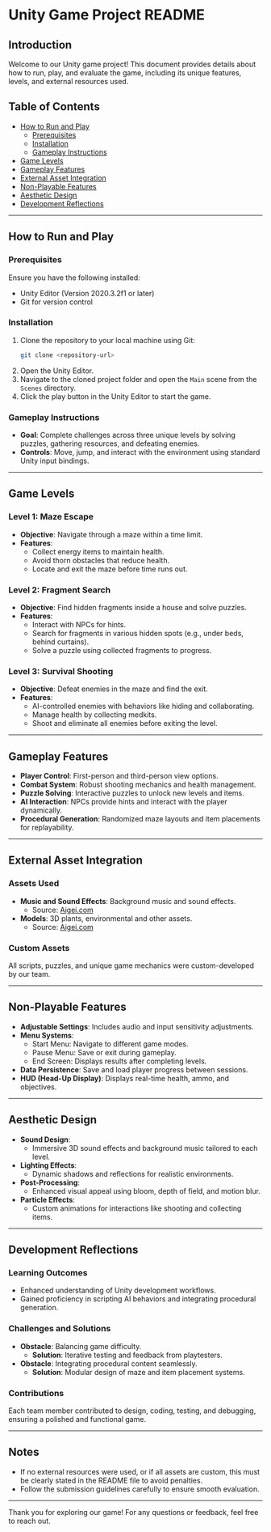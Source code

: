 # Unity Game Project README

## Introduction
Welcome to our Unity game project! This document provides details about how to run, play, and evaluate the game, including its unique features, levels, and external resources used.

## Table of Contents
- [How to Run and Play](#how-to-run-and-play)
  - [Prerequisites](#prerequisites)
  - [Installation](#installation)
  - [Gameplay Instructions](#gameplay-instructions)
- [Game Levels](#game-levels)
- [Gameplay Features](#gameplay-features)
- [External Asset Integration](#external-asset-integration)
- [Non-Playable Features](#non-playable-features)
- [Aesthetic Design](#aesthetic-design)
- [Development Reflections](#development-reflections)

---

## How to Run and Play

### Prerequisites
Ensure you have the following installed:
- Unity Editor (Version 2020.3.2f1 or later)
- Git for version control

### Installation
1. Clone the repository to your local machine using Git:
   ```bash
   git clone <repository-url>
   ```
2. Open the Unity Editor.
3. Navigate to the cloned project folder and open the `Main` scene from the `Scenes` directory.
4. Click the play button in the Unity Editor to start the game.

### Gameplay Instructions
- **Goal**: Complete challenges across three unique levels by solving puzzles, gathering resources, and defeating enemies.
- **Controls**: Move, jump, and interact with the environment using standard Unity input bindings.

---

## Game Levels

### Level 1: Maze Escape
- **Objective**: Navigate through a maze within a time limit.
- **Features**:
  - Collect energy items to maintain health.
  - Avoid thorn obstacles that reduce health.
  - Locate and exit the maze before time runs out.

### Level 2: Fragment Search
- **Objective**: Find hidden fragments inside a house and solve puzzles.
- **Features**:
  - Interact with NPCs for hints.
  - Search for fragments in various hidden spots (e.g., under beds, behind curtains).
  - Solve a puzzle using collected fragments to progress.

### Level 3: Survival Shooting
- **Objective**: Defeat enemies in the maze and find the exit.
- **Features**:
  - AI-controlled enemies with behaviors like hiding and collaborating.
  - Manage health by collecting medkits.
  - Shoot and eliminate all enemies before exiting the level.

---

## Gameplay Features

- **Player Control**: First-person and third-person view options.
- **Combat System**: Robust shooting mechanics and health management.
- **Puzzle Solving**: Interactive puzzles to unlock new levels and items.
- **AI Interaction**: NPCs provide hints and interact with the player dynamically.
- **Procedural Generation**: Randomized maze layouts and item placements for replayability.

---

## External Asset Integration

### Assets Used
- **Music and Sound Effects**: Background music and sound effects.
  - Source: [Aigei.com](https://www.aigei.com)
- **Models**: 3D plants, environmental and other assets.
  - Source: [Aigei.com](https://www.aigei.com)

### Custom Assets
All scripts, puzzles, and unique game mechanics were custom-developed by our team.

---

## Non-Playable Features

- **Adjustable Settings**: Includes audio and input sensitivity adjustments.
- **Menu Systems**:
  - Start Menu: Navigate to different game modes.
  - Pause Menu: Save or exit during gameplay.
  - End Screen: Displays results after completing levels.
- **Data Persistence**: Save and load player progress between sessions.
- **HUD (Head-Up Display)**: Displays real-time health, ammo, and objectives.

---

## Aesthetic Design

- **Sound Design**:
  - Immersive 3D sound effects and background music tailored to each level.
- **Lighting Effects**:
  - Dynamic shadows and reflections for realistic environments.
- **Post-Processing**:
  - Enhanced visual appeal using bloom, depth of field, and motion blur.
- **Particle Effects**:
  - Custom animations for interactions like shooting and collecting items.

---

## Development Reflections

### Learning Outcomes
- Enhanced understanding of Unity development workflows.
- Gained proficiency in scripting AI behaviors and integrating procedural generation.

### Challenges and Solutions
- **Obstacle**: Balancing game difficulty.
  - **Solution**: Iterative testing and feedback from playtesters.
- **Obstacle**: Integrating procedural content seamlessly.
  - **Solution**: Modular design of maze and item placement systems.

### Contributions
Each team member contributed to design, coding, testing, and debugging, ensuring a polished and functional game.

---

## Notes
- If no external resources were used, or if all assets are custom, this must be clearly stated in the README file to avoid penalties.
- Follow the submission guidelines carefully to ensure smooth evaluation.

---

Thank you for exploring our game! For any questions or feedback, feel free to reach out.

